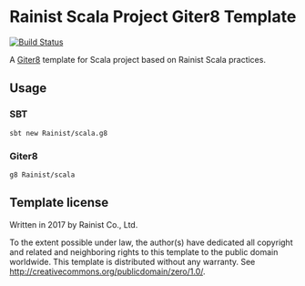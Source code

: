 # Rainist Scala Project Giter8 Template

[![Build Status](https://travis-ci.org/Rainist/scala.g8.svg?branch=master)](https://travis-ci.org/Rainist/scala.g8)

A [Giter8][g8] template for Scala project based on Rainist Scala practices.

## Usage

### SBT

`sbt new Rainist/scala.g8`

### Giter8

`g8 Rainist/scala`

## Template license

Written in 2017 by Rainist Co., Ltd.

To the extent possible under law, the author(s) have dedicated all copyright and related
and neighboring rights to this template to the public domain worldwide.
This template is distributed without any warranty. See <http://creativecommons.org/publicdomain/zero/1.0/>.

[g8]: http://www.foundweekends.org/giter8/
